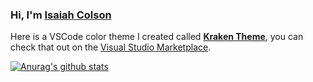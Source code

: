 ### Hi, I'm [Isaiah Colson](https://www.isaiahcolson.com)

Here is a VSCode color theme I created called [**Kraken Theme**](https://github.com/isaiahcolson/kraken-color-theme), you can check that out on the [Visual Studio Marketplace](https://marketplace.visualstudio.com/items?itemName=isaiahcolson.kraken-theme).

[![Anurag's github stats](https://github-readme-stats.vercel.app/api?username=isaiahcolson&count_private=true&theme=dark&show_icons=true)](https://github.com/anuraghazra/github-readme-stats)
